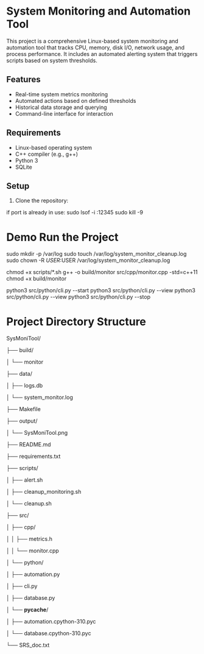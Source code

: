 # System Monitoring and Automation Tool

This project is a comprehensive Linux-based system monitoring and automation tool that tracks CPU, memory, disk I/O, network usage, and process performance. It includes an automated alerting system that triggers scripts based on system thresholds.

## Features
- Real-time system metrics monitoring
- Automated actions based on defined thresholds
- Historical data storage and querying
- Command-line interface for interaction

## Requirements
- Linux-based operating system
- C++ compiler (e.g., g++)
- Python 3
- SQLite

## Setup
1. Clone the repository:

if port is already in use:
	sudo lsof -i :12345
	sudo kill -9 <PID>

# Demo Run the Project

sudo mkdir -p /var/log
sudo touch /var/log/system_monitor_cleanup.log
sudo chown -R $USER:$USER /var/log/system_monitor_cleanup.log

chmod +x scripts/*.sh
g++ -o build/monitor src/cpp/monitor.cpp -std=c++11
chmod +x build/monitor

python3 src/python/cli.py --start
python3 src/python/cli.py --view
python3 src/python/cli.py --view
python3 src/python/cli.py --stop

# Project Directory Structure
SysMoniTool/

├── build/

│   └── monitor

├── data/

│   ├── logs.db

│   └── system_monitor.log

├── Makefile

├── output/

│   └── SysMoniTool.png

├── README.md

├── requirements.txt

├── scripts/

│   ├── alert.sh

│   ├── cleanup_monitoring.sh

│   └── cleanup.sh

├── src/

│   ├── cpp/

│   │   ├── metrics.h

│   │   └── monitor.cpp

│   └── python/

│       ├── automation.py

│       ├── cli.py

│       ├── database.py

│       └── __pycache__/

│           ├── automation.cpython-310.pyc

│           └── database.cpython-310.pyc

└── SRS_doc.txt



